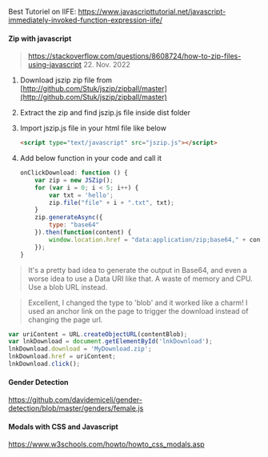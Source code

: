 Best Tutoriel on IIFE: https://www.javascripttutorial.net/javascript-immediately-invoked-function-expression-iife/

#### Zip with javascript

> https://stackoverflow.com/questions/8608724/how-to-zip-files-using-javascript
> 22. Nov. 2022

1.  Download jszip zip file from [http://github.com/Stuk/jszip/zipball/master](http://github.com/Stuk/jszip/zipball/master)
2. Extract the zip and find jszip.js file inside dist folder
3.  Import jszip.js file in your html file like below
    
    ```html
    <script type="text/javascript" src="jszip.js"></script>
    ```
    
4. Add below function in your code and call it
    
    ```js
    onClickDownload: function () {
        var zip = new JSZip();
        for (var i = 0; i < 5; i++) {
            var txt = 'hello';
            zip.file("file" + i + ".txt", txt);
        }
        zip.generateAsync({
            type: "base64"
        }).then(function(content) {
            window.location.href = "data:application/zip;base64," + content;
        });       
    }
    ```

>  It's a pretty bad idea to generate the output in Base64, and even a worse idea to use a Data URI like that. A waste of memory and CPU. Use a blob URL instead.
       
> Excellent, I changed the type to 'blob' and it worked like a charm! I used an anchor link on the page to trigger the download instead of changing the page url.
```js
var uriContent = URL.createObjectURL(contentBlob); 
var lnkDownload = document.getElementById('lnkDownload'); 
lnkDownload.download = 'MyDownload.zip'; 
lnkDownload.href = uriContent; 
lnkDownload.click();
```

#### Gender Detection

https://github.com/davidemiceli/gender-detection/blob/master/genders/female.js

#### Modals with CSS and Javascript

https://www.w3schools.com/howto/howto_css_modals.asp

